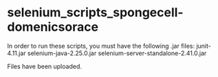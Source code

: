 selenium_scripts_spongecell-domenicsorace
=========================================
In order to run these scripts, you must have the following .jar files:
junit-4.11.jar
selenium-java-2.25.0.jar
selenium-server-standalone-2.41.0.jar

Files have been uploaded.
